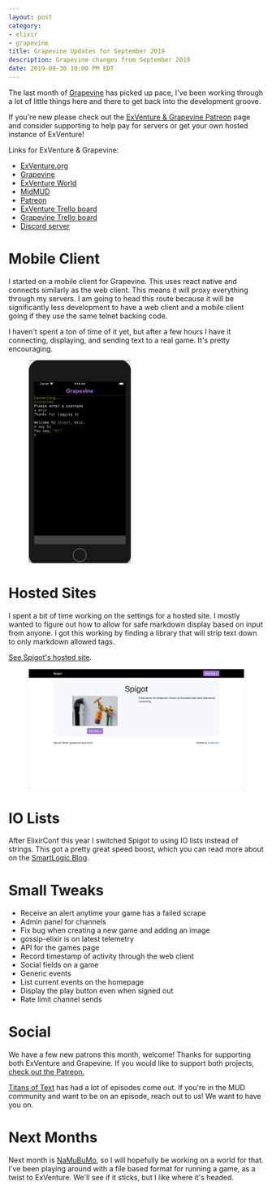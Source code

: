 ```yaml
---
layout: post
category:
- elixir
- grapevine
title: Grapevine Updates for September 2019
description: Grapevine changes from September 2019
date: 2019-09-30 10:00 PM EDT
---
```


The last month of [Grapevine][grapevine] has picked up pace, I've been working through a lot of little things here and there to get back into the development groove.

If you're new please check out the [ExVenture & Grapevine Patreon][patreon] page and consider supporting to help pay for servers or get your own hosted instance of ExVenture!

Links for ExVenture & Grapevine:

- [ExVenture.org][exventure]
- [Grapevine][grapevine]
- [ExVenture World][exventure-world]
- [MidMUD][midmud]
- [Patreon][patreon]
- [ExVenture Trello board][exventure-trello]
- [Grapevine Trello board][grapevine-trello]
- [Discord server][discord]

# Mobile Client

I started on a mobile client for Grapevine. This uses react native and connects similarly as the web client. This means it will proxy everything through my servers. I am going to head this route because it will be significantly less development to have a web client and a mobile client going if they use the same telnet backing code.

I haven't spent a ton of time of it yet, but after a few hours I have it connecting, displaying, and sending text to a real game. It's pretty encouraging.

<figure>
  <a href="/images/2019-grapevine-mobile-client-start.png" target="_blank">
    <img alt="Grapevine's mobile client" src="/images/2019-grapevine-mobile-client-start.png" height="400" />
  </a>
</figure>

# Hosted Sites

I spent a bit of time working on the settings for a hosted site. I mostly wanted to figure out how to allow for safe markdown display based on input from anyone. I got this working by finding a library that will strip text down to only markdown allowed tags.

[See Spigot's hosted site](https://spigot.grapevine.haus).

<figure>
  <img alt="Spigot's hosted site" src="/images/2019-grapevine-hosted-site.png" />
</figure>

# IO Lists

After ElixirConf this year I switched Spigot to using IO lists instead of strings. This got a pretty great speed boost, which you can read more about on the [SmartLogic Blog](https://blog.smartlogic.io/elixir-performance-using-io-data-lists/).

# Small Tweaks

- Receive an alert anytime your game has a failed scrape
- Admin panel for channels
- Fix bug when creating a new game and adding an image
- gossip-elixir is on latest telemetry
- API for the games page
- Record timestamp of activity through the web client
- Social fields on a game
- Generic events
- List current events on the homepage
- Display the play button even when signed out
- Rate limit channel sends

# Social

We have a few new patrons this month, welcome! Thanks for supporting both ExVenture and Grapevine. If you would like to support both projects, [check out the Patreon.][patreon]

[Titans of Text](https://www.titansoftext.com/) has had a lot of episodes come out. If you're in the MUD community and want to be on an episode, reach out to us! We want to have you on.

# Next Months

Next month is [NaMuBuMo](https://namubumo.com), so I will hopefully be working on a world for that. I've been playing around with a file based format for running a game, as a twist to ExVenture. We'll see if it sticks, but I like where it's headed.

[exventure]: https://exventure.org
[exventure-world]: https://exventure.world
[exventure-github]: https://github.com/oestrich/ex_venture
[grapevine]: https://grapevine.haus
[midmud]: https://midmud.com
[patreon]: https://www.patreon.com/exventure
[exventure-trello]: https://trello.com/b/PFGmFWmu/exventure
[grapevine-trello]: https://trello.com/b/bWZ00VpS/grapevine
[discord]: https://discord.gg/GPEa6dB
[mud-coders]: https://mudcoders.com/
